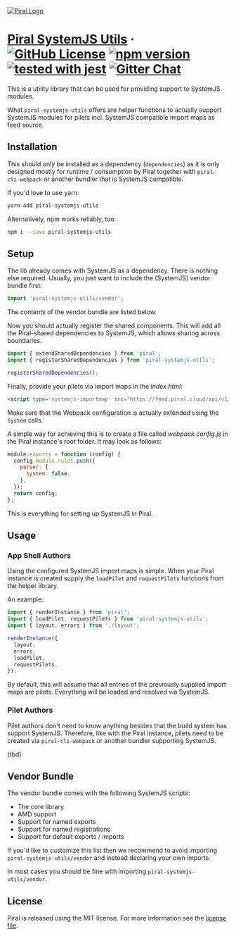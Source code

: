 [![Piral Logo](https://github.com/smapiot/piral/raw/main/docs/assets/logo.png)](https://piral.io)

# [Piral SystemJS Utils](https://piral.io) &middot; [![GitHub License](https://img.shields.io/badge/license-MIT-blue.svg)](https://github.com/smapiot/piral/blob/main/LICENSE) [![npm version](https://img.shields.io/npm/v/piral-systemjs-utils.svg?style=flat)](https://www.npmjs.com/package/piral-systemjs) [![tested with jest](https://img.shields.io/badge/tested_with-jest-99424f.svg)](https://jestjs.io) [![Gitter Chat](https://badges.gitter.im/gitterHQ/gitter.png)](https://gitter.im/piral-io/community)

This is a utility library that can be used for providing support to SystemJS modules.

What `piral-systemjs-utils` offers are helper functions to actually support SystemJS modules for pilets incl. SystemJS compatible import maps as feed source.

## Installation

This should only be installed as a dependency (`dependencies`) as it is only designed mostly for runtime / consumption by Piral together with `piral-cli-webpack` or another bundler that is SystemJS compatible.

If you'd love to use yarn:

```sh
yarn add piral-systemjs-utils
```

Alternatively, npm works reliably, too:

```sh
npm i --save piral-systemjs-utils
```

## Setup

The lib already comes with SystemJS as a dependency. There is nothing else required. Usually, you just want to include the (SystemJS) vendor bundle first:

```ts
import 'piral-systemjs-utils/vendor';
```

The contents of the vendor bundle are listed below.

Now you should actually register the shared components. This will add all the Piral-shared dependencies to SystemJS, which allows sharing across boundaries.

```ts
import { extendSharedDependencies } from 'piral';
import { registerSharedDependencies } from 'piral-systemjs-utils';

registerSharedDependencies();
```

Finally, provide your pilets via import maps in the *index.html*:

```html
<script type='systemjs-importmap' src="https://feed.piral.cloud/api/v1/pilet/my-import-maps"></script>
```

Make sure that the Webpack configuration is actually extended using the `System` calls.

A simple way for achieving this is to create a file called *webpack.config.js* in the Piral instance's root folder. It may look as follows:

```js
module.exports = function (config) {
  config.module.rules.push({
    parser: {
      system: false,
    },
  });
  return config;
};
```

This is everything for setting up SystemJS in Piral.

## Usage

### App Shell Authors

Using the configured SystemJS import maps is simple. When your Piral instance is created supply the `loadPilet` and `requestPilets` functions from the helper library.

An example:

```ts
import { renderInstance } from 'piral';
import { loadPilet, requestPilets } from 'piral-systemjs-utils';
import { layout, errors } from './layout';

renderInstance({
  layout,
  errors,
  loadPilet,
  requestPilets,
});
```

By default, this will assume that all entries of the previously supplied import maps are pilets. Everything will be loaded and resolved via SystemJS.

### Pilet Authors

Pilet authors don't need to know anything besides that the build system has support SystemJS. Therefore, like with the Piral instance, pilets need to be created via `piral-cli-webpack` or another bundler supporting SystemJS.

(tbd)

## Vendor Bundle

The vendor bundle comes with the following SystemJS scripts:

- The core library
- AMD support
- Support for named exports
- Support for named registrations
- Support for default exports / imports

If you'd like to customize this list then we recommend to avoid importing `piral-systemjs-utils/vendor` and instead declaring your own imports.

In most cases you should be fine with importing `piral-systemjs-utils/vendor`.

## License

Piral is released using the MIT license. For more information see the [license file](./LICENSE).
